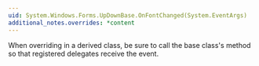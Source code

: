 ```yaml
---
uid: System.Windows.Forms.UpDownBase.OnFontChanged(System.EventArgs)
additional_notes.overrides: *content
---
```


<p>When overriding <xref href="System.Windows.Forms.UpDownBase.OnFontChanged(System.EventArgs)"></xref> in a derived class, be sure to call the base class's <xref href="System.Windows.Forms.UpDownBase.OnFontChanged(System.EventArgs)"></xref> method so that registered delegates receive the event.</p>


